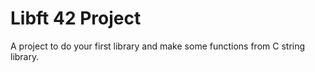 # Libft 42 Project
A project to do your first library and make some functions from C string library.
